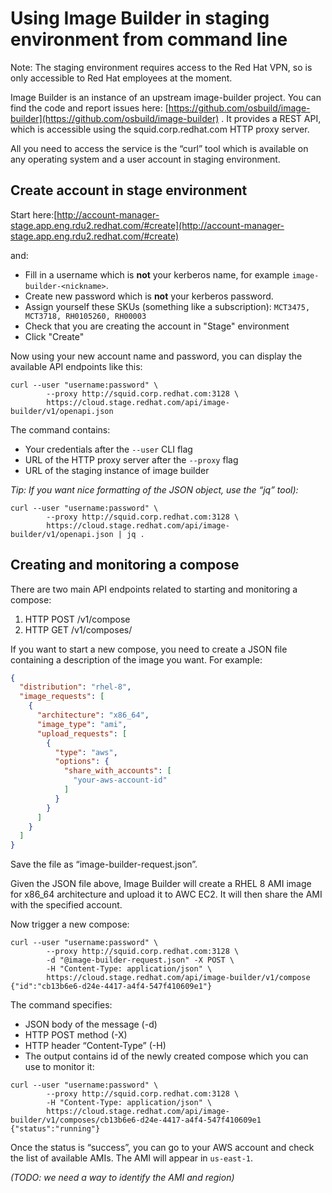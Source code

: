 # Using Image Builder in staging environment from command line

Note: The staging environment requires access to the Red Hat VPN, so is only accessible to Red Hat employees at the moment.

Image Builder is an instance of an upstream image-builder project. You can find the code and report issues here: [https://github.com/osbuild/image-builder](https://github.com/osbuild/image-builder) . It provides a REST API, which is accessible using the squid.corp.redhat.com HTTP proxy server.

All you need to access the service is the “curl” tool which is available on any operating system and a user account in staging environment.

## Create account in stage environment

Start here:[http://account-manager-stage.app.eng.rdu2.redhat.com/#create](http://account-manager-stage.app.eng.rdu2.redhat.com/#create)

and:
 * Fill in a username which is **not** your kerberos name, for example `image-builder-<nickname>`.
 * Create new password which is **not** your kerberos password.
 * Assign yourself these SKUs (something like a subscription): `MCT3475, MCT3718, RH0105260, RH00003`
 * Check that you are creating the account in "Stage" environment
 * Click "Create"

Now using your new account name and password, you can display the available API endpoints like this:
```
curl --user "username:password" \
        --proxy http://squid.corp.redhat.com:3128 \
        https://cloud.stage.redhat.com/api/image-builder/v1/openapi.json
```

The command contains:
 * Your credentials after the `--user` CLI flag
 * URL of the HTTP proxy server after the `--proxy` flag
 * URL of the staging instance of image builder

*Tip: If you want nice formatting of the JSON object, use the “jq” tool):*
```
curl --user "username:password" \
        --proxy http://squid.corp.redhat.com:3128 \
        https://cloud.stage.redhat.com/api/image-builder/v1/openapi.json | jq .
```

## Creating and monitoring a compose

There are two main API endpoints related to starting and monitoring a compose:
 1. HTTP POST /v1/compose
 2. HTTP GET /v1/composes/<uuid>

If you want to start a new compose, you need to create a JSON file containing a description of the image you want. For example:
```json
{
  "distribution": "rhel-8",
  "image_requests": [
    {
      "architecture": "x86_64",
      "image_type": "ami",
      "upload_requests": [
        {
          "type": "aws",
          "options": {
            "share_with_accounts": [
              "your-aws-account-id"
            ]
          }
        }
      ]
    }
  ]
}
```

Save the file as “image-builder-request.json”.

Given the JSON file above, Image Builder will create a RHEL 8 AMI image for x86\_64 architecture and upload it to AWC EC2. It will then share the AMI with the specified account.

Now trigger a new compose:
```
curl --user "username:password" \
        --proxy http://squid.corp.redhat.com:3128 \
        -d "@image-builder-request.json" -X POST \
        -H "Content-Type: application/json" \
        https://cloud.stage.redhat.com/api/image-builder/v1/compose
{"id":"cb13b6e6-d24e-4417-a4f4-547f410609e1"}
```

The command specifies:
 * JSON body of the message (-d)
 * HTTP POST method (-X)
 * HTTP header “Content-Type” (-H)
 * The output contains id of the newly created compose which you can use to monitor it:
```
curl --user "username:password" \
        --proxy http://squid.corp.redhat.com:3128 \
        -H "Content-Type: application/json" \
        https://cloud.stage.redhat.com/api/image-builder/v1/composes/cb13b6e6-d24e-4417-a4f4-547f410609e1
{"status":"running"}
```

Once the status is “success”, you can go to your AWS account and check the list of available AMIs. The AMI will appear in `us-east-1`.

*(TODO: we need a way to identify the AMI and region)*
